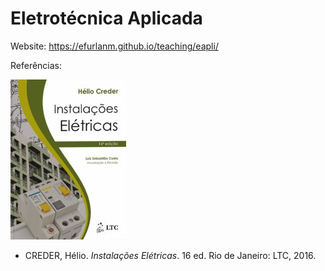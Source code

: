 # Eletrotécnica Aplicada

Website: <https://efurlanm.github.io/teaching/eapli/>

Referências:

![](img/creder.jpg)

- CREDER, Hélio. *Instalações Elétricas*. 16 ed. Rio de Janeiro: LTC, 2016.
